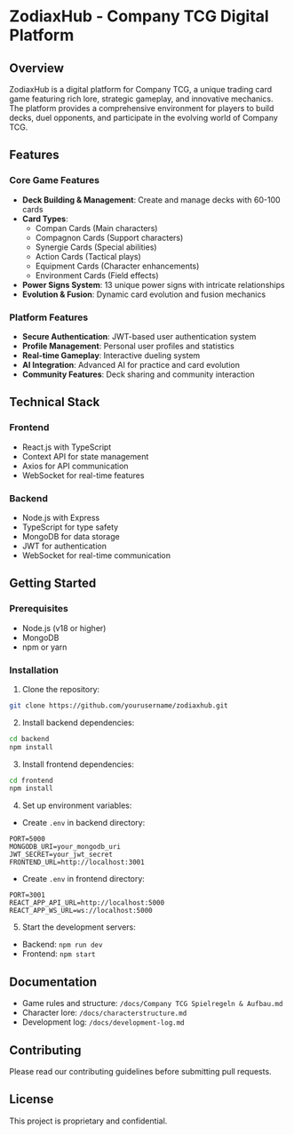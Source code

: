 # ZodiaxHub - Company TCG Digital Platform

## Overview
ZodiaxHub is a digital platform for Company TCG, a unique trading card game featuring rich lore, strategic gameplay, and innovative mechanics. The platform provides a comprehensive environment for players to build decks, duel opponents, and participate in the evolving world of Company TCG.

## Features

### Core Game Features
- **Deck Building & Management**: Create and manage decks with 60-100 cards
- **Card Types**:
  - Compan Cards (Main characters)
  - Compagnon Cards (Support characters)
  - Synergie Cards (Special abilities)
  - Action Cards (Tactical plays)
  - Equipment Cards (Character enhancements)
  - Environment Cards (Field effects)
- **Power Signs System**: 13 unique power signs with intricate relationships
- **Evolution & Fusion**: Dynamic card evolution and fusion mechanics

### Platform Features
- **Secure Authentication**: JWT-based user authentication system
- **Profile Management**: Personal user profiles and statistics
- **Real-time Gameplay**: Interactive dueling system
- **AI Integration**: Advanced AI for practice and card evolution
- **Community Features**: Deck sharing and community interaction

## Technical Stack

### Frontend
- React.js with TypeScript
- Context API for state management
- Axios for API communication
- WebSocket for real-time features

### Backend
- Node.js with Express
- TypeScript for type safety
- MongoDB for data storage
- JWT for authentication
- WebSocket for real-time communication

## Getting Started

### Prerequisites
- Node.js (v18 or higher)
- MongoDB
- npm or yarn

### Installation
1. Clone the repository:
```bash
git clone https://github.com/yourusername/zodiaxhub.git
```

2. Install backend dependencies:
```bash
cd backend
npm install
```

3. Install frontend dependencies:
```bash
cd frontend
npm install
```

4. Set up environment variables:
- Create `.env` in backend directory:
```
PORT=5000
MONGODB_URI=your_mongodb_uri
JWT_SECRET=your_jwt_secret
FRONTEND_URL=http://localhost:3001
```
- Create `.env` in frontend directory:
```
PORT=3001
REACT_APP_API_URL=http://localhost:5000
REACT_APP_WS_URL=ws://localhost:5000
```

5. Start the development servers:
- Backend: `npm run dev`
- Frontend: `npm start`

## Documentation
- Game rules and structure: `/docs/Company TCG Spielregeln & Aufbau.md`
- Character lore: `/docs/characterstructure.md`
- Development log: `/docs/development-log.md`

## Contributing
Please read our contributing guidelines before submitting pull requests.

## License
This project is proprietary and confidential.
